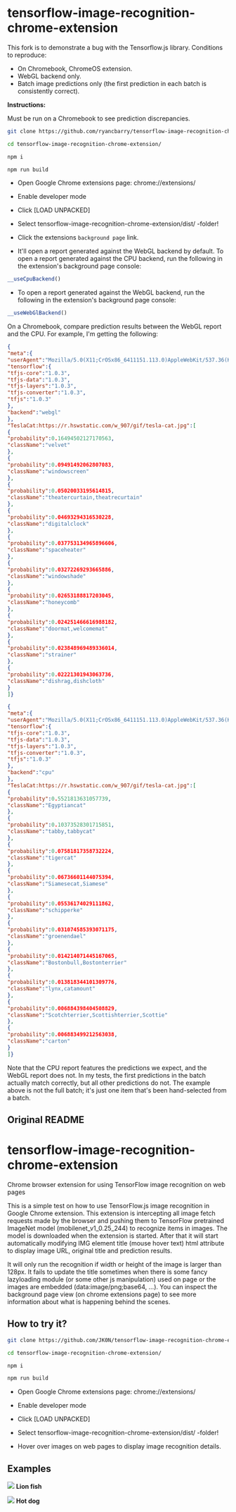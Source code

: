 # tensorflow-image-recognition-chrome-extension

This fork is to demonstrate a bug with the Tensorflow.js library.
Conditions to reproduce:
* On Chromebook, ChromeOS extension.
* WebGL backend only.
* Batch image predictions only (the first prediction in each batch is consistently correct).

**Instructions:**

Must be run on a Chromebook to see prediction discrepancies.

```sh
git clone https://github.com/ryancbarry/tensorflow-image-recognition-chrome-extension.git
```

```sh
cd tensorflow-image-recognition-chrome-extension/
```

```sh
npm i
```

```sh
npm run build
```

- Open Google Chrome extensions page: chrome://extensions/

- Enable developer mode

- Click [LOAD UNPACKED]

- Select tensorflow-image-recognition-chrome-extension/dist/ -folder!

- Click the extensions `background page` link.

- It'll open a report generated against the WebGL backend by default.
  To open a report generated against the CPU backend, run the following in the extension's background page console:

```js
__useCpuBackend()
```

- To open a report generated against the WebGL backend, run the following in the extension's background page console:

```js
__useWebGlBackend()
```

On a Chromebook, compare prediction results between the WebGL report and the CPU. For example, I'm getting the following:

```json
{
"meta":{
"userAgent":"Mozilla/5.0(X11;CrOSx86_6411151.113.0)AppleWebKit/537.36(KHTML,likeGecko)Chrome/71.0.3578.127Safari/537.36",
"tensorflow":{
"tfjs-core":"1.0.3",
"tfjs-data":"1.0.3",
"tfjs-layers":"1.0.3",
"tfjs-converter":"1.0.3",
"tfjs":"1.0.3"
},
"backend":"webgl"
},
"TeslaCat:https://r.hswstatic.com/w_907/gif/tesla-cat.jpg":[
{
"probability":0.16494502127170563,
"className":"velvet"
},
{
"probability":0.09491492062807083,
"className":"windowscreen"
},
{
"probability":0.05020033195614815,
"className":"theatercurtain,theatrecurtain"
},
{
"probability":0.04693294316530228,
"className":"digitalclock"
},
{
"probability":0.037753134965896606,
"className":"spaceheater"
},
{
"probability":0.03272269293665886,
"className":"windowshade"
},
{
"probability":0.02653188817203045,
"className":"honeycomb"
},
{
"probability":0.024251466616988182,
"className":"doormat,welcomemat"
},
{
"probability":0.023848969489336014,
"className":"strainer"
},
{
"probability":0.02221301943063736,
"className":"dishrag,dishcloth"
}
]}
```

```json
{
"meta":{
"userAgent":"Mozilla/5.0(X11;CrOSx86_6411151.113.0)AppleWebKit/537.36(KHTML,likeGecko)Chrome/71.0.3578.127Safari/537.36",
"tensorflow":{
"tfjs-core":"1.0.3",
"tfjs-data":"1.0.3",
"tfjs-layers":"1.0.3",
"tfjs-converter":"1.0.3",
"tfjs":"1.0.3"
},
"backend":"cpu"
},
"TeslaCat:https://r.hswstatic.com/w_907/gif/tesla-cat.jpg":[
{
"probability":0.5521813631057739,
"className":"Egyptiancat"
},
{
"probability":0.10373528301715851,
"className":"tabby,tabbycat"
},
{
"probability":0.07581817358732224,
"className":"tigercat"
},
{
"probability":0.06736601144075394,
"className":"Siamesecat,Siamese"
},
{
"probability":0.05536174029111862,
"className":"schipperke"
},
{
"probability":0.031074585393071175,
"className":"groenendael"
},
{
"probability":0.014214071445167065,
"className":"Bostonbull,Bostonterrier"
},
{
"probability":0.013818344101309776,
"className":"lynx,catamount"
},
{
"probability":0.006884398404508829,
"className":"Scotchterrier,Scottishterrier,Scottie"
},
{
"probability":0.006883499212563038,
"className":"carton"
}
]}
```

Note that the CPU report features the predictions we expect, and the WebGL report does not. In my tests, the first predictions in the batch actually match correctly, but all other predictions do not. The example above is not the full batch; it's just one item that's been hand-selected from a batch.

## Original README

# tensorflow-image-recognition-chrome-extension
Chrome browser extension for using TensorFlow image recognition on web pages

This is a simple test on how to use TensorFlow.js image recognition in Google Chrome extension. This extension is intercepting all image fetch requests made by the browser and pushing them to TensorFlow pretrained ImageNet model (mobilenet_v1_0.25_244) to recognize items in images. The model is downloaded when the extension is started. After that it will start automatically modifying IMG element title (mouse hover text) html attribute to display image URL, original title and prediction results.

It will only run the recognition if width or height of the image is larger than 128px. It fails to update the title sometimes when there is some fancy lazyloading module (or some other js manipulation) used on page or the images are embedded (data:image/png;base64, ...). You can inspect the background page view (on chrome extensions page) to see more information about what is happening behind the scenes.

## How to try it?

```sh
git clone https://github.com/JK0N/tensorflow-image-recognition-chrome-extension.git
```

```sh
cd tensorflow-image-recognition-chrome-extension/
```

```sh
npm i
```

```sh
npm run build
```

- Open Google Chrome extensions page: chrome://extensions/

- Enable developer mode

- Click [LOAD UNPACKED]

- Select tensorflow-image-recognition-chrome-extension/dist/ -folder!

- Hover over images on web pages to display image recognition details.


## Examples

<p>
  <img src="https://raw.githubusercontent.com/JK0N/tensorflow-image-recognition-chrome-extension/master/examples/lion-fish.png" />
  <b>Lion fish</b>
</p>

<p>
  <img src="https://raw.githubusercontent.com/JK0N/tensorflow-image-recognition-chrome-extension/master/examples/hotdog.png" />
  <b>Hot dog</b>
</p>
